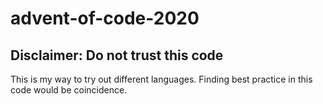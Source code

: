 # advent-of-code-2020

## Disclaimer: Do not trust this code

This is my way to try out different languages. Finding best practice in this code would be coincidence.

